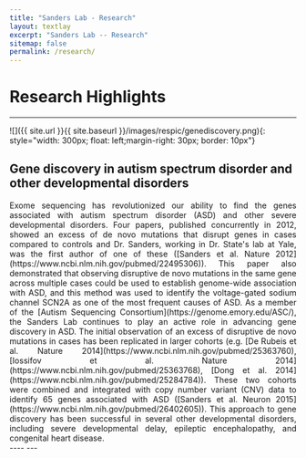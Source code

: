```yaml
---
title: "Sanders Lab - Research"
layout: textlay
excerpt: "Sanders Lab -- Research"
sitemap: false
permalink: /research/
---
```


# Research Highlights

---

![]({{ site.url }}{{ site.baseurl }}/images/respic/genediscovery.png){: style="width: 300px; float: left;margin-right: 30px; border: 10px"}

## Gene discovery in autism spectrum disorder and other developmental disorders
<div style="text-align: justify">
Exome sequencing has revolutionized our ability to find the genes associated with autism spectrum disorder (ASD) and other severe developmental disorders. Four papers, published concurrently in 2012, showed an excess of de novo mutations that disrupt genes in cases compared to controls and Dr. Sanders, working in Dr. State's lab at Yale, was the first author of one of these ([Sanders et al. Nature 2012](https://www.ncbi.nlm.nih.gov/pubmed/22495306)). This paper also demonstrated that observing disruptive de novo mutations in the same gene across multiple cases could be used to establish genome-wide association with ASD, and this method was used to identify the voltage-gated sodium channel SCN2A as one of the most frequent causes of ASD. As a member of the [Autism Sequencing Consortium](https://genome.emory.edu/ASC/), the Sanders Lab continues to play an active role in advancing gene discovery in ASD. The initial observation of an excess of disruptive de novo mutations in cases has been replicated in larger cohorts (e.g. [De Rubeis et al. Nature 2014](https://www.ncbi.nlm.nih.gov/pubmed/25363760), [Iossifov et al. Nature 2014](https://www.ncbi.nlm.nih.gov/pubmed/25363768), [Dong et al. 2014](https://www.ncbi.nlm.nih.gov/pubmed/25284784)). These two cohorts were combined and integrated with copy number variant (CNV) data to identify 65 genes associated with ASD ([Sanders et al. Neuron 2015](https://www.ncbi.nlm.nih.gov/pubmed/26402605)). This approach to gene discovery has been successful in several other developmental disorders, including severe developmental delay, epileptic encephalopathy, and congenital heart disease. 
</div>
---- 
<!--

![]({{ site.url }}{{ site.baseurl }}/images/respic/scn2aMut.png){: style="width: 300px; float: left;margin-right: 30px; border: 10px"}

## Understanding the role of ASD genes
<div style="text-align: justify">
The genes discovered through exome sequencing provide an entree into the biology of ASD, hopefully as a foundation for developing theraputics. The Sanders Lab takes two research approaches: 1) To consider ASD-associated genes en masse to look for patterns of convergence [State MW, Šestan N Science 2012](https://www.ncbi.nlm.nih.gov/pubmed/22984058); 2) To investigate the genes with the strongest evidence of ASD association, such as SCN2A in depth.

Through the first approach, the Sanders Lab has helped delineate two major functional roles of ASD-associated genes: 1) gene expression regulators (GER), i.e. genes that influence the expression of other genes such as CHD8 and ARID1B; and 2) neuronal communication, such as SCN2A and NRXN1, see [De Rubeis et al. Nature 2014](https://www.ncbi.nlm.nih.gov/pubmed/25363760) and [Sanders et al. Neuron 2015](https://www.ncbi.nlm.nih.gov/pubmed/26402605). Co-expression analysis showed convergence across multiple ASD-associated genes during mid-fetal development in the prefrontal cortex and this result was driven by layer 5/6 glutamatergic neurons ([Willsey et al. Cell 2015](https://www.ncbi.nlm.nih.gov/pubmed/24267886)). Similar patterns have been identified through other systems-based approaches, reviewed in [Sanders Curr Opin Genet Dev 2015](https://www.ncbi.nlm.nih.gov/pubmed/26547130).

The second approach has focused mainly on the gene SCN2A and is performed in collaboration with the [Bender lab at UCSF](https://benderlab.ucsf.edu/research-projects), the [SCN2A family group](http://www.scn2a.org), and [Simons VIP](https://simonsvipconnect.org). By integrating genetic data across multiple cases and cohorts with structural data on the NaV1.2 protein encoded by SCN2A and electrophysiology, we demonstrated that loss-of-function mutations of SCN2A lead to ASD and developmental delay, while gain-of-function mutations lead to epileptic encephalopathy ([Ben-Shalom et al. 2017](https://www.ncbi.nlm.nih.gov/pubmed/28256214)). 


</div>

![]({{ site.url }}{{ site.baseurl }}/images/respic/asdcnv.png){: style="width: 300px; float: left;margin-right: 30px; border: 10px"}

## Copy number variants (CNVs) in autism spectrum 
<div style="text-align: justify">
My early publications describe the development of a novel approach to detecting de novo CNVs in Illumina SNP genotyping data and applying this to Autism Spectrum Disorder (ASD) families from the Simons Simplex Collection (SSC). While de novo CNVs had previously been associated with ASD (Sebat et al. 2007), our analysis of this cohort of 1,124 families, including unaffected siblings, allowed us to clarify the genomic architecture. In turn, this allowed us to develop a statistical approach to evaluating whether specific genomic loci are associated with ASD; four de novo duplications at 7q11.23 met these criteria for ASD association with reduced sociability and, notably, deletions at the same locus are associated with increased social behavior in William’s Syndrome. We have recently (2015) published a CNV analysis of all 2,591 families in the SSC. By integrating CNV and exome data we showed that small de novo deletions contain one critical ASD gene, while large de novo CNVs contain multiple ASD risk genes. We use this finding to identify six ASD risk CNV loci and 65 ASD risk genes. I led the analysis and write up of both projects including the development of novel approaches to CNV detection. Autism Speaks cited our 2011 CNV analysis as one of the top Ten Autism Research Achievements. 
</div>
-->
---



